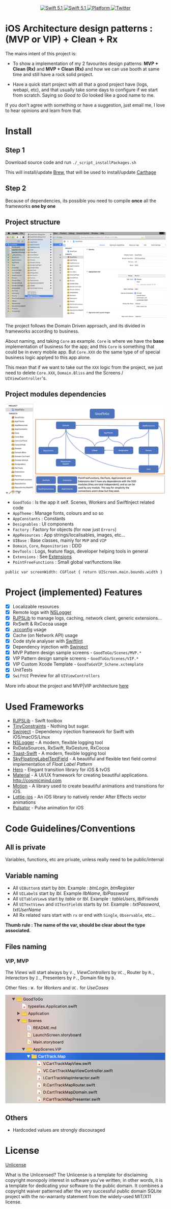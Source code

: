<p align="center">
   <a href="https://developer.apple.com/swift/">
      <img src="https://img.shields.io/badge/Swift-5.1-orange.svg?style=flat" alt="Swift 5.1">
   </a>
    <a href="https://developer.apple.com/swift/">
      <img src="https://img.shields.io/badge/Xcode-11.4-blue.svg" alt="Swift 5.1">
   </a>
   <a href="">
      <img src="https://img.shields.io/cocoapods/p/ValidatedPropertyKit.svg?style=flat" alt="Platform">
   </a>
   <a href="https://twitter.com/ricardo_psantos/">
      <img src="https://img.shields.io/badge/Twitter-@ricardo_psantos-blue.svg?style=flat" alt="Twitter">
   </a>
</p>


# iOS Architecture design patterns : (MVP or VIP) + Clean + Rx

The mains intent of this project is:

* To show a implementation of my 2 favourites design patterns: __MVP + Clean (Rx)__ and __MVP + Clean (Rx)__ and how we can use booth at same time and still have a rock solid project. 

* Have a quick start project with all that a good project have (logs, webapi, etc), and that usually take some days to configure if we start from scratch. Saying so _Good to Go_ looked like a good name to me.

If you don't agree with something or have a suggestion, just email me, I love to hear opinions and learn from that.

# Install

## Step 1

Download source code and run  `./_script_installPackages.sh`

This will install/update [Brew](https://brew.sh/), that will be used to install/update [Carthage](https://github.com/Carthage/Carthage)

## Step 2 

Because of dependencies, its possible you need to compile __once__ all the frameworks __one by one__

## Project structure

![Preview](__Documents__/ReadmeImages/readme_3.png)

The project follows the Domain Driven approach, and its divided in frameworks according to business.

About naming, and taking `Core` as example. `Core` is where we have the __base__ implementation of business for the app; and this `Core` is something that could be in every mobile app. But `Core.XXX` do the same type of  of special business logic applyed to this app alone.  

This mean that if we want to take out the `XXX` logic from the project, we just need to delete `Core.XXX`, `Domain.Bliss` and the Screens / `UIViewController`'s.

## Project modules dependencies

![Preview](__Documents__/ReadmeImages/readme_4.png)

* `GoodToGo` : Is the app it self. Scenes, Workers and SwiftInject related code
* `AppTheme` : Manage fonts, colours and so so
* `AppConstants` : Constants
* `Designables` : UI components
* `Factory` : Factory for objects (for now just `Errors`)
* `AppResources` : App strings/localisables, images, etc...
* `UIBase` : Base classes, mainly for `MVP` and `VIP`
* `Domain`, `Core`, `Repositories` : DDD
* `DevTools` : Logs, feature flags, developer helping tools in general
* `Extensions` : See [Extensions](https://docs.swift.org/swift-book/LanguageGuide/Extensions.html)
* `PointFreeFunctions` : Small global var/functions like

 ```
 public var screenWidth: CGFloat { return UIScreen.main.bounds.width }
 ```


# Project (implemented) Features

- [x] Localizable resources
- [x] Remote logs with [NSLogger](https://github.com/fpillet/NSLogger)
- [x] [RJPSLib](https://github.com/ricardopsantos/RJPSLib) to manage logs, caching, network client, generic extensions...
- [x] RxSwift & RxCocoa usage
- [x] [.xcconfig](https://nshipster.com/xcconfig/) usage
- [x] Cache (on Network API) usage
- [x] Code style analyser with [Swiftlint](https://github.com/realm/SwiftLint)
- [x] Dependency injection with [Swinject](https://github.com/Swinject/Swinject)
- [x] MVP Pattern design sample screens - `GoodToGo/Scenes/MVP.*`
- [x] VIP Pattern design sample screens - `GoodToGo/Scenes/VIP.*`
- [x] VIP Custom Xcode Template - `GoodToGoVIP_Schene.xctemplate`
- [x] UnitTests
- [x] `SwiftUI` Preview for all `UIViewControllers`

More info about the project and MVP|VIP architecture [here](https://github.com/ricardopsantos/RJPS_MVPCleanRx/tree/master/__Documents__/Arquitecture)
 
# Used Frameworks

 * [RJPSLib](https://github.com/ricardopsantos/RJPSLib) - Swift toolbox
 * [TinyConstraints](https://github.com/roberthein/TinyConstraints) - Nothing but sugar.
 * [Swinject](https://github.com/Swinject/Swinject) - Dependency injection framework for Swift with iOS/macOS/Linux
 * [NSLogger](https://github.com/fpillet/NSLogger) - A modern, flexible logging tool
 * RxDataSources, RxSwift, RxGesture, RxCocoa
 * [Toast-Swift](https://github.com/scalessec/Toast-Swift) - A modern, flexible logging tool
 * [SkyFloatingLabelTextField](https://github.com/Skyscanner/SkyFloatingLabelTextField) - A beautiful and flexible text field control implementation of _Float Label Pattern_
 * [Hero](https://github.com/HeroTransitions/Hero) - Elegant transition library for iOS & tvOS
 * [Material](https://github.com/CosmicMind/Material) - A UI/UX framework for creating beautiful applications. http://cosmicmind.com
 * [Motion](https://github.com/CosmicMind/Motion) - A library used to create beautiful animations and transitions for iOS. 
 * [Lottie-ios](https://github.com/airbnb/lottie-ios) - An iOS library to natively render After Effects vector animations
 * [Pulsator](https://github.com/shu223/Pulsator/) - Pulse animation for iOS

# Code Guidelines/Conventions

## All is private

Variables, functions, etc are private, unless really need to be public/internal

## Variable naming

* All `UIButton`s start by _btn_. Example : _btnLogin_, _btnRegister_
* All `UILabel`s start by _lbl_. Example _llbName_, _lblPassword_
* All `UITableView`s start by _table_ or _tbl_. Example : _tableUsers_, _tblFriends_
* All `UITextViews` and `UITextField`s starts by _txt_. Example : _txtPassword_, _txtUserName_
* All Rx related vars start with `rx` or end with `Single`, `Observable`, etc...

__Thumb rule : The name of the var, should be clear about the type associated.__

## Files naming

### VIP, MVP

The _Views_ will start always by `V.`, _ViewControllers_ by `VC.`, Router by `R.`, _Interactors_ by `I.`, Presenters by `P.`,  Domain file by `D.` 

Other files : `W.` for _Workers_ and `UC.` for _UseCases_

![Preview](__Documents__/ReadmeImages/readme_5.png)

## Others

* Hardcoded values are strongly discouraged

# License

[Unlicense](http://unlicense.org)

What is the Unlicensed?
The Unlicense is a template for disclaiming copyright monopoly interest in software you've written; in other words, it is a template for dedicating your software to the public domain. It combines a copyright waiver patterned after the very successful public domain SQLite project with the no-warranty statement from the widely-used MIT/X11 license.
